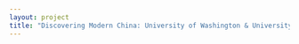 ```yaml
--- 
layout: project 
title: "Discovering Modern China: University of Washington & University of British Columbia Collections" 
---
```



